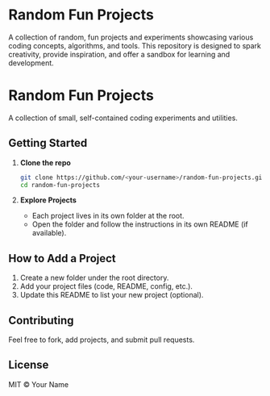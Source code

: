 # Random Fun Projects
A collection of random, fun projects and experiments showcasing various coding concepts, algorithms, and tools. This repository is designed to spark creativity, provide inspiration, and offer a sandbox for learning and development.
# Random Fun Projects

A collection of small, self-contained coding experiments and utilities.

## Getting Started

1. **Clone the repo**
   ```sh
   git clone https://github.com/<your-username>/random-fun-projects.git
   cd random-fun-projects
   ```

2. **Explore Projects**
   - Each project lives in its own folder at the root.
   - Open the folder and follow the instructions in its own README (if available).

## How to Add a Project

1. Create a new folder under the root directory.
2. Add your project files (code, README, config, etc.).
3. Update this README to list your new project (optional).

## Contributing

Feel free to fork, add projects, and submit pull requests.

## License

MIT © Your Name

